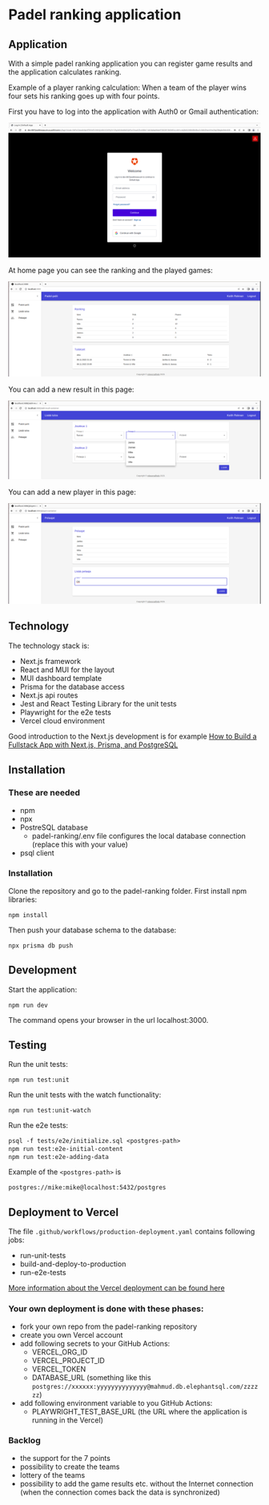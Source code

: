 # Padel ranking application

## Application

With a simple padel ranking application you can register game results and the application calculates ranking. 

Example of a player ranking calculation: When a team of the player wins four sets his ranking goes up with four points.

First you have to log into the application with Auth0 or Gmail authentication:

![Log in](doc/login.png)

At home page you can see the ranking and the played games:

![Home page](doc/padel-games.png)

You can add a new result in this page:

![Add new result](doc/add-result.png)

You can add a new player in this page:

![Add new player](doc/players.png)

## Technology

The technology stack is:

- Next.js framework
- React and MUI for the layout
- MUI dashboard template
- Prisma for the database access
- Next.js api routes
- Jest and React Testing Library for the unit tests
- Playwright for the e2e tests
- Vercel cloud environment

Good introduction to the Next.js development is for example [How to Build a Fullstack App with Next.js, Prisma, and PostgreSQL](https://vercel.com/guides/nextjs-prisma-postgres)

## Installation

### These are needed

- npm
- npx
- PostreSQL database
  - padel-ranking/.env file configures the local database connection (replace this with your value)
- psql client

### Installation

Clone the repository and go to the padel-ranking folder. First install npm libraries:

```
npm install
```

Then push your database schema to the database:

```
npx prisma db push
```

## Development

Start the application:

```
npm run dev
```

The command opens your browser in the url localhost:3000.

## Testing

Run the unit tests:

```
npm run test:unit
```

Run the unit tests with the watch functionality:

```
npm run test:unit-watch
```

Run the e2e tests:

```
psql -f tests/e2e/initialize.sql <postgres-path>
npm run test:e2e-initial-content
npm run test:e2e-adding-data
```

Example of the `<postgres-path>` is

```
postgres://mike:mike@localhost:5432/postgres
```

## Deployment to Vercel

The file `.github/workflows/production-deployment.yaml` contains following jobs:

- run-unit-tests
- build-and-deploy-to-production
- run-e2e-tests

[More information about the Vercel deployment can be found here](https://vercel.com/guides/how-can-i-use-github-actions-with-vercel)

### Your own deployment is done with these phases:

- fork your own repo from the padel-ranking repository
- create you own Vercel account
- add following secrets to your GitHub Actions:
  - VERCEL_ORG_ID
  - VERCEL_PROJECT_ID
  - VERCEL_TOKEN
  - DATABASE_URL (something like this `postgres://xxxxxx:yyyyyyyyyyyyyy@mahmud.db.elephantsql.com/zzzzzz`)
- add following environment variable to you GitHub Actions:
  - PLAYWRIGHT_TEST_BASE_URL (the URL where the application is running in the Vercel)
  
 ### Backlog
 
 - the support for the 7 points
 - possibility to create the teams
 - lottery of the teams
 - possibility to add the game results etc. without the Internet connection (when the connection comes back the data is synchronized)


